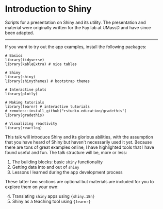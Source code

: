 # Introduction to Shiny

Scripts for a presentation on Shiny and its utility. The presentation and material were originally written for the Fay lab at UMassD and have since been adapted.

***

If you want to try out the app examples, install the following packages:

```{r}
# Basics
library(tidyverse)
library(kableExtra) # nice tables

# Shiny
library(shiny)
library(shinythemes) # bootstrap themes

# Interactive plots
library(plotly) 

# Making tutorials
library(learnr) # interactive tutorials
# remotes::install_github("rstudio-education/gradethis")
library(gradethis)

# Visualizing reactivity
library(reactlog)
```

This talk will introduce Shiny and its glorious abilities, with the assumption that you have heard of Shiny but haven't necessarily used it yet. Because there are tons of great examples online, I have highlighted tools that I have found useful and fun. The talk structure will be, more or less:

1. The building blocks: basic `shiny` functionality
2. Getting data into and out of `shiny`
3. Lessons I learned during the app development process

These latter two sections are optional but materials are included for you to explore them on your own:

4. Translating `shiny` apps using `{shiny.18n}`
5. Shiny as a teaching tool using `{learnr}` 
